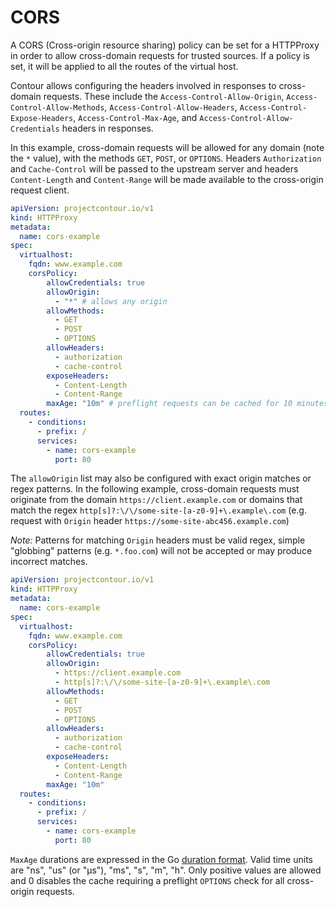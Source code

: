 # CORS

A CORS (Cross-origin resource sharing) policy can be set for a HTTPProxy in order to allow cross-domain requests for trusted sources.
If a policy is set, it will be applied to all the routes of the virtual host.

Contour allows configuring the headers involved in responses to cross-domain requests.
These include the `Access-Control-Allow-Origin`, `Access-Control-Allow-Methods`, `Access-Control-Allow-Headers`, `Access-Control-Expose-Headers`, `Access-Control-Max-Age`, and `Access-Control-Allow-Credentials` headers in responses.

In this example, cross-domain requests will be allowed for any domain (note the `*` value), with the methods `GET`, `POST`, or `OPTIONS`.
Headers `Authorization` and `Cache-Control` will be passed to the upstream server and headers `Content-Length` and `Content-Range` will be made available to the cross-origin request client.

```yaml
apiVersion: projectcontour.io/v1
kind: HTTPProxy
metadata:
  name: cors-example
spec:
  virtualhost:
    fqdn: www.example.com
    corsPolicy:
        allowCredentials: true
        allowOrigin:
          - "*" # allows any origin
        allowMethods:
          - GET
          - POST
          - OPTIONS
        allowHeaders:
          - authorization
          - cache-control
        exposeHeaders:
          - Content-Length
          - Content-Range
        maxAge: "10m" # preflight requests can be cached for 10 minutes.
  routes:
    - conditions:
      - prefix: /
      services:
        - name: cors-example
          port: 80
```

The `allowOrigin` list may also be configured with exact origin matches or regex patterns.
In the following example, cross-domain requests must originate from the domain `https://client.example.com` or domains that match the regex `http[s]?:\/\/some-site-[a-z0-9]+\.example\.com` (e.g. request with `Origin` header `https://some-site-abc456.example.com`)

*Note:* Patterns for matching `Origin` headers must be valid regex, simple "globbing" patterns (e.g. `*.foo.com`) will not be accepted or may produce incorrect matches.

```yaml
apiVersion: projectcontour.io/v1
kind: HTTPProxy
metadata:
  name: cors-example
spec:
  virtualhost:
    fqdn: www.example.com
    corsPolicy:
        allowCredentials: true
        allowOrigin:
          - https://client.example.com
          - http[s]?:\/\/some-site-[a-z0-9]+\.example\.com
        allowMethods:
          - GET
          - POST
          - OPTIONS
        allowHeaders:
          - authorization
          - cache-control
        exposeHeaders:
          - Content-Length
          - Content-Range
        maxAge: "10m"
  routes:
    - conditions:
      - prefix: /
      services:
        - name: cors-example
          port: 80
```

`MaxAge` durations are expressed in the Go [duration format](https://godoc.org/time#ParseDuration).
Valid time units are "ns", "us" (or "µs"), "ms", "s", "m", "h". Only positive values are allowed and 0 disables the cache requiring a preflight `OPTIONS` check for all cross-origin requests.
